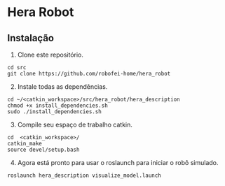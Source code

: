 # Hera Robot

## Instalação
1. Clone este repositório.
```
cd src
git clone https://github.com/robofei-home/hera_robot
``` 
2. Instale todas as dependências.
```
cd ~/<catkin_workspace>/src/hera_robot/hera_description
chmod +x install_dependencies.sh
sudo ./install_dependencies.sh
```
3. Compile seu espaço de trabalho catkin.
```
cd  <catkin_workspace>/
catkin_make
source devel/setup.bash
```
4. Agora está pronto para usar o roslaunch para iniciar o robô simulado.
```
roslaunch hera_description visualize_model.launch
```
